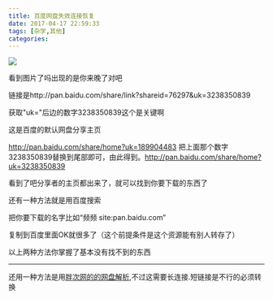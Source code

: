 ```yaml
---
title: 百度网盘失效连接恢复
date: 2017-04-17 22:59:33
tags: [杂学,其他]
categories:
---
```


![](http://hiphotos.baidu.com/exp/pic/item/8474fbdde71190ef0bdb4aeecc1b9d16fdfa60a4.jpg)

看到图片了吗出现的是你来晚了对吧

链接是http://pan.baidu.com/share/link?shareid=76297&uk=3238350839

获取"uk="后边的数字3238350839这个是关键啊

这是百度的默认网盘分享主页

   http://pan.baidu.com/share/home?uk=189904483    把上面那个数字3238350839替换到尾部即可，由此得到。http://pan.baidu.com/share/home?uk=3238350839



看到了吧分享者的主页都出来了，就可以找到你要下载的东西了

还有一种方法就是用百度搜索

把你要下载的名字比如“频频 site:pan.baidu.com”

复制到百度里面OK就很多了（这个前提条件是这个资源能有别人转存了）

以上两种方法你掌握了基本没有找不到的东西


----

还用一种方法是用[胖次网的的网盘解析](http://www.panc.cc/de/),不过这需要长连接.短链接是不行的必须转换
